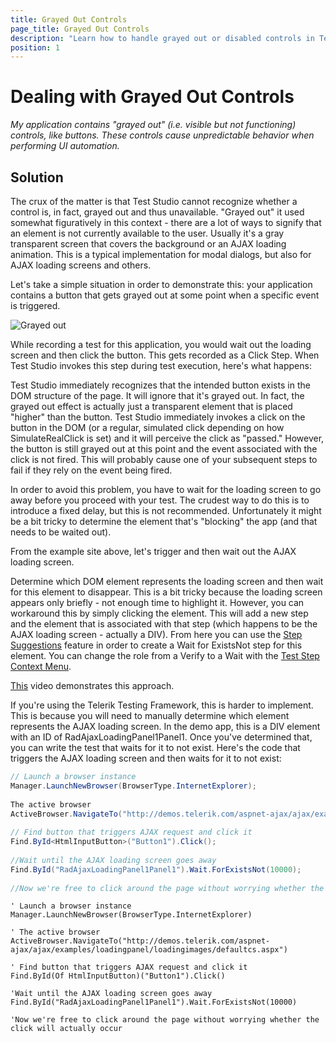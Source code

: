 ```yaml
---
title: Grayed Out Controls
page_title: Grayed Out Controls
description: "Learn how to handle grayed out or disabled controls in Test Studio automated tests. Find solutions for waiting out loading screens and ensuring reliable UI automation when elements are temporarily unavailable."
position: 1
---
```

# Dealing with Grayed Out Controls 

*My application contains "grayed out" (i.e. visible but not functioning) controls, like buttons. These controls cause unpredictable behavior when performing UI automation.*

## Solution

The crux of the matter is that Test Studio cannot recognize whether a control is, in fact, grayed out and thus unavailable. "Grayed out" it used somewhat figuratively in this context - there are a lot of ways to signify that an element is not currently available to the user. Usually it's a gray transparent screen that covers the background or an AJAX loading animation. This is a typical implementation for modal dialogs, but also for AJAX loading screens and others.

Let's take a simple situation in order to demonstrate this: your application contains a button that gets grayed out at some point when a specific event is triggered.

![Grayed out][1]

While recording a test for this application, you would wait out the loading screen and then click the button. This gets recorded as a Click Step. When Test Studio invokes this step during test execution, here's what happens:

Test Studio immediately recognizes that the intended button exists in the DOM structure of the page. It will ignore that it's grayed out. In fact, the grayed out effect is actually just a transparent element that is placed "higher" than the button. Test Studio immediately invokes a click on the button in the DOM (or a regular, simulated click depending on how SimulateRealClick is set) and it will perceive the click as "passed." However, the button is still grayed out at this point and the event associated with the click is not fired. This will probably cause one of your subsequent steps to fail if they rely on the event being fired.

In order to avoid this problem, you have to wait for the loading screen to go away before you proceed with your test. The crudest way to do this is to introduce a fixed delay, but this is not recommended. Unfortunately it might be a bit tricky to determine the element that's "blocking" the app (and that needs to be waited out).

From the example site above, let's trigger and then wait out the AJAX loading screen.

Determine which DOM element represents the loading screen and then wait for this element to disappear. This is a bit tricky because the loading screen appears only briefly - not enough time to highlight it. However, you can workaround this by simply clicking the element. This will add a new step and the element that is associated with that step (which happens to be the AJAX loading screen - actually a DIV). From here you can use the <a href="/getting-started/test-recording/step-suggestions" target="_blank">Step Suggestions</a> feature in order to create a Wait for ExistsNot step for this element. You can change the role from a Verify to a Wait with the <a href="/features/test-maintenance/test-step-context-menu" target="_blank">Test Step Context Menu</a>.

<a href="http://screencast.com/t/xoeTif8LoU8c" target="_blank">This</a> video demonstrates this approach.

If you're using the Telerik Testing Framework, this is harder to implement. This is because you will need to manually determine which element represents the AJAX loading screen. In the demo app, this is a DIV element with an ID of RadAjaxLoadingPanel1Panel1. Once you've determined that, you can write the test that waits for it to not exist. Here's the code that triggers the AJAX loading screen and then waits for it to not exist:

```C#
// Launch a browser instance
Manager.LaunchNewBrowser(BrowserType.InternetExplorer);
 
The active browser
ActiveBrowser.NavigateTo("http://demos.telerik.com/aspnet-ajax/ajax/examples/loadingpanel/loadingimages/defaultcs.aspx");
 
// Find button that triggers AJAX request and click it
Find.ById<HtmlInputButton>("Button1").Click();
 
//Wait until the AJAX loading screen goes away
Find.ById("RadAjaxLoadingPanel1Panel1").Wait.ForExistsNot(10000);
 
//Now we're free to click around the page without worrying whether the click will actually occur
```
```VB
' Launch a browser instance
Manager.LaunchNewBrowser(BrowserType.InternetExplorer)
 
' The active browser
ActiveBrowser.NavigateTo("http://demos.telerik.com/aspnet-ajax/ajax/examples/loadingpanel/loadingimages/defaultcs.aspx")
 
' Find button that triggers AJAX request and click it
Find.ById(Of HtmlInputButton)("Button1").Click()
 
'Wait until the AJAX loading screen goes away
Find.ById("RadAjaxLoadingPanel1Panel1").Wait.ForExistsNot(10000)
 
'Now we're free to click around the page without worrying whether the click will actually occur
```

[1]: /img/advanced-topics/coded-samples/general/grayed-out-controls/fig1.png